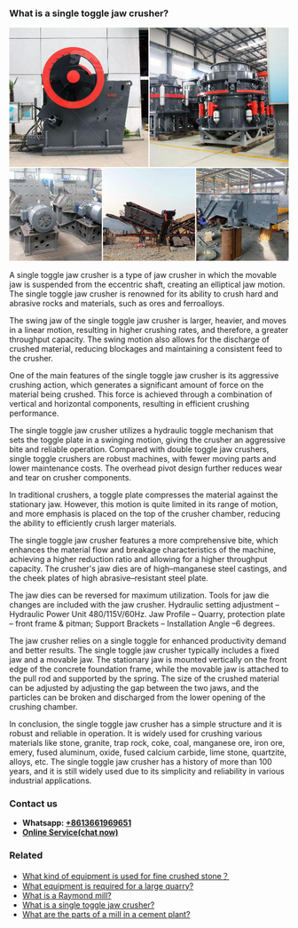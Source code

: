 <h3>What is a single toggle jaw crusher?</h3><img src='1701743379.jpg' alt=''><p>A single toggle jaw crusher is a type of jaw crusher in which the movable jaw is suspended from the eccentric shaft, creating an elliptical jaw motion. The single toggle jaw crusher is renowned for its ability to crush hard and abrasive rocks and materials, such as ores and ferroalloys.</p><p>The swing jaw of the single toggle jaw crusher is larger, heavier, and moves in a linear motion, resulting in higher crushing rates, and therefore, a greater throughput capacity. The swing motion also allows for the discharge of crushed material, reducing blockages and maintaining a consistent feed to the crusher.</p><p>One of the main features of the single toggle jaw crusher is its aggressive crushing action, which generates a significant amount of force on the material being crushed. This force is achieved through a combination of vertical and horizontal components, resulting in efficient crushing performance.</p><p>The single toggle jaw crusher utilizes a hydraulic toggle mechanism that sets the toggle plate in a swinging motion, giving the crusher an aggressive bite and reliable operation. Compared with double toggle jaw crushers, single toggle crushers are robust machines, with fewer moving parts and lower maintenance costs. The overhead pivot design further reduces wear and tear on crusher components.</p><p>In traditional crushers, a toggle plate compresses the material against the stationary jaw. However, this motion is quite limited in its range of motion, and more emphasis is placed on the top of the crusher chamber, reducing the ability to efficiently crush larger materials.</p><p>The single toggle jaw crusher features a more comprehensive bite, which enhances the material flow and breakage characteristics of the machine, achieving a higher reduction ratio and allowing for a higher throughput capacity. The crusher's jaw dies are of high–manganese steel castings, and the cheek plates of high abrasive–resistant steel plate.</p><p>The jaw dies can be reversed for maximum utilization. Tools for jaw die changes are included with the jaw crusher. Hydraulic setting adjustment – Hydraulic Power Unit 480/115V/60Hz. Jaw Profile – Quarry, protection plate – front frame & pitman; Support Brackets – Installation Angle –6 degrees.</p><p>The jaw crusher relies on a single toggle for enhanced productivity demand and better results. The single toggle jaw crusher typically includes a fixed jaw and a movable jaw. The stationary jaw is mounted vertically on the front edge of the concrete foundation frame, while the movable jaw is attached to the pull rod and supported by the spring. The size of the crushed material can be adjusted by adjusting the gap between the two jaws, and the particles can be broken and discharged from the lower opening of the crushing chamber.</p><p>In conclusion, the single toggle jaw crusher has a simple structure and it is robust and reliable in operation. It is widely used for crushing various materials like stone, granite, trap rock, coke, coal, manganese ore, iron ore, emery, fused aluminum, oxide, fused calcium carbide, lime stone, quartzite, alloys, etc. The single toggle jaw crusher has a history of more than 100 years, and it is still widely used due to its simplicity and reliability in various industrial applications.</p><h3>Contact us</h3><ul><li><strong>Whatsapp:&nbsp;<a href="https://wa.me/8613661969651">+8613661969651</a></strong></li><li><a href="https://swt.shibang-china.com/?git&amp;zhl&amp;What is a single toggle jaw crusher"><strong>Online Service(chat now)</strong></a></li></ul><h3>Related</h3><ul><li><a href='What kind of equipment is used for fine crushed stone？.md'>What kind of equipment is used for fine crushed stone？</a></li><li><a href='What equipment is required for a large quarry.md'>What equipment is required for a large quarry?</a></li><li><a href='What is a Raymond mill.md'>What is a Raymond mill?</a></li><li><a href='What is a single toggle jaw crusher.md'>What is a single toggle jaw crusher?</a></li><li><a href='What are the parts of a mill in a cement plant.md'>What are the parts of a mill in a cement plant?</a></li></ul>